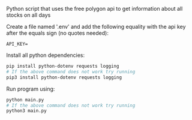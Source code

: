 Python script that uses the free polygon api to get information about all stocks on all days

Create a file named '.env' and add the following equality with the api key after the equals sign (no quotes needed):
```dotenv
API_KEY=
```

Install all python dependencies:
```bash
pip install python-dotenv requests logging
# If the above command does not work try running
pip3 install python-dotenv requests logging
```

Run program using:
```bash
python main.py
# If the above command does not work try running
python3 main.py
```
